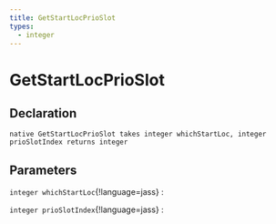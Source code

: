 ```yaml
---
title: GetStartLocPrioSlot
types:
  - integer
---
```


# GetStartLocPrioSlot

## Declaration

```jass
native GetStartLocPrioSlot takes integer whichStartLoc, integer prioSlotIndex returns integer
```

## Parameters
`integer whichStartLoc`{!language=jass}
: 

`integer prioSlotIndex`{!language=jass}
: 
